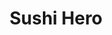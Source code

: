 ---
layout: place
title: "Sushi Hero"
permalink: /alabama/auburn/sushi-hero.html
stateAbbr: AL
stateName: Alabama
cityName: Auburn
seo:
  name: "Sushi Hero"
  type: Restaurant
  links: http://www.sushiheroauburn.com/
description: "Sushi Hero serves delicious sushi in Auburn, Alabama. Try fresh Japanese dishes for a great dining experience. Available for takeout, delivery, lunch, and dinner."
place_id: ChIJWdJA-r3zjIgRy5GYGrjzwps
photos:
  - name: >-
      places/ChIJWdJA-r3zjIgRy5GYGrjzwps/photos/AeeoHcLpszsNZo3O6WcFwbMQiKtaQ47d19QaMmuRwZGgnnpCh16ez0fglIYeefNnHm_vJ49vNAK1Ao0z7lMfK52d4E1j76yrNr90Z5UuiUBT2ipg04_4CVVaQP-oED5ejKNJfT-8-ZbOk5ooPnxEIwR_bXOP67bK4bVY8ltvOqzuZbnspI5vqd6LZ4p9yQpgVCghtaGN_ir_Xs2wWLiPtDa9FaAEdxbmq_J72m0UReeGgQ6S9cAxACJHmyC0pQa-egfbHZmOVuvItfZkWw3mUFqko1Ilk7JsGYP-Xm46lKgMOPgigw
    widthPx: 4032
    heightPx: 3024
    authorAttributions:
      - displayName: Sushi Hero
        uri: https://maps.google.com/maps/contrib/115732735646668620628
        photoUri: >-
          https://lh3.googleusercontent.com/a-/ALV-UjUVGDQq7SM8UF72MRrz9MFVABDGGpUiXRZ6wC2WmcLJ7x1ZHUcE=s100-p-k-no-mo
    flagContentUri: >-
      https://www.google.com/local/imagery/report/?cb_client=maps_api_places.places_api&image_key=!1e10!2sAF1QipOEWn996bsHvEJXTOmUjkdI9HSNYk7ihFDT72Pd&hl=en-US
    googleMapsUri: >-
      https://www.google.com/maps/place//data=!3m4!1e2!3m2!1sAF1QipOEWn996bsHvEJXTOmUjkdI9HSNYk7ihFDT72Pd!2e10!4m2!3m1!1s0x888cf3bdfa40d259:0x9bc2f3b81a9891cb
  - name: >-
      places/ChIJWdJA-r3zjIgRy5GYGrjzwps/photos/AeeoHcJu35BFgLOQiY5owKm79PBJiHzAY54ATd-_0Av-Pcvbuh3Hno0S8iHPCJ74CzqcPQAdMHL3UytRbz4ql3CMIrpnmO7xcM_ihspw42BYLbs5YjYrXkpukatQpubmXhm1An13iUrKqKHuxUO6kQTrCswZtR06wMm9_1tMhT3QTLcaBI0K3zmUcEXOXgJVviF5FhYA5j2Ru2uOurX1KHV0t1S6jJLQU6N4-ay5MIWkfKMB2jLRaa-JWMs0m7jqkBDgxdZ6mr1HweNhtn4ZK1YnXSt9H6yQEtiwKOGigaOIXzxyXw
    widthPx: 3024
    heightPx: 4032
    authorAttributions:
      - displayName: Sushi Hero
        uri: https://maps.google.com/maps/contrib/115732735646668620628
        photoUri: >-
          https://lh3.googleusercontent.com/a-/ALV-UjUVGDQq7SM8UF72MRrz9MFVABDGGpUiXRZ6wC2WmcLJ7x1ZHUcE=s100-p-k-no-mo
    flagContentUri: >-
      https://www.google.com/local/imagery/report/?cb_client=maps_api_places.places_api&image_key=!1e10!2sAF1QipPXR9myPkF92DTYf9lnbcTSti91_cZkhvxq03by&hl=en-US
    googleMapsUri: >-
      https://www.google.com/maps/place//data=!3m4!1e2!3m2!1sAF1QipPXR9myPkF92DTYf9lnbcTSti91_cZkhvxq03by!2e10!4m2!3m1!1s0x888cf3bdfa40d259:0x9bc2f3b81a9891cb
  - name: >-
      places/ChIJWdJA-r3zjIgRy5GYGrjzwps/photos/AeeoHcKwFnNUes9pk_DLce-8UPr4JmddLEJG9sJvxAAIJn99hWcoaj3XaJmebxPi4zsDm1AqwXCk0W6VmNrznL1nsekMUyTr5Kp-kxIRke-tfGECTrZh51YD1AtxH3gC2A08UUaDj6Y-T7lU6Q2HkJF4jyy6ye5ib8w_uTmhipxaCQgL39xT-MATXOdk-hmffBfwNbguFYE4AqUWrFLE7e3m65U0HbhAoZ7WFOPnZqk5DQoSy6C9dIf5zwijMrN6PpZ4iW7l9prhRtTuP1_k8N_2UUwNxdaHCElpFCgxtGdUr2Fr7lLLuhWpIzy75me6TS8jDIw8wkVtHRBVVWVsCxW24FGoMou0qLj4EVr0QWSg0zxOHw1JeLYtiAKkFHaXAH_vKhQi-Lrt8h3MAzg7C6fnIffwIs5MGDY3FhB-NwKl-R0WPA
    widthPx: 4032
    heightPx: 3024
    authorAttributions:
      - displayName: Jacob Nesmith
        uri: https://maps.google.com/maps/contrib/115816064657367889273
        photoUri: >-
          https://lh3.googleusercontent.com/a-/ALV-UjVY3gtK3tNiqtMiiRZ7buznDCWJRTHV6DVp5ei_bB1_BElF806p=s100-p-k-no-mo
    flagContentUri: >-
      https://www.google.com/local/imagery/report/?cb_client=maps_api_places.places_api&image_key=!1e10!2sCIHM0ogKEICAgICT0uSDRQ&hl=en-US
    googleMapsUri: >-
      https://www.google.com/maps/place//data=!3m4!1e2!3m2!1sCIHM0ogKEICAgICT0uSDRQ!2e10!4m2!3m1!1s0x888cf3bdfa40d259:0x9bc2f3b81a9891cb
  - name: >-
      places/ChIJWdJA-r3zjIgRy5GYGrjzwps/photos/AeeoHcKS3MOXiTTjCNq7nwas2VRLroMLQCBSWRmjm2a2Ymywl6fT0WvtwbjhZHGq3wTcpDdpGl-2n8YqVaOt9n91JQ2L8GHfPeyBgnbVBUCrXOrzQyyiioGJGkk-5W8wq7vwZ-iRdrobBpoT1Q4ISt6yUYUbCYIVluKsGLRMHodrCdThGQbwSOarMJKqPGbjepaz0O7PewPU2zlsKXhzXUAEwBYHElXIVSltg9-1piAcQkaB9X2Jm_c4PATJp7s3QUY5Y-myX6Bw_kDcyeh0xgIBvXnlf58GBTtEzm5uXXGGAQLGhQ
    widthPx: 4032
    heightPx: 3024
    authorAttributions:
      - displayName: Sushi Hero
        uri: https://maps.google.com/maps/contrib/115732735646668620628
        photoUri: >-
          https://lh3.googleusercontent.com/a-/ALV-UjUVGDQq7SM8UF72MRrz9MFVABDGGpUiXRZ6wC2WmcLJ7x1ZHUcE=s100-p-k-no-mo
    flagContentUri: >-
      https://www.google.com/local/imagery/report/?cb_client=maps_api_places.places_api&image_key=!1e10!2sAF1QipO1l4RMGW4Xk0J_adptL9xGub2OoaKzdz8DN3-J&hl=en-US
    googleMapsUri: >-
      https://www.google.com/maps/place//data=!3m4!1e2!3m2!1sAF1QipO1l4RMGW4Xk0J_adptL9xGub2OoaKzdz8DN3-J!2e10!4m2!3m1!1s0x888cf3bdfa40d259:0x9bc2f3b81a9891cb
  - name: >-
      places/ChIJWdJA-r3zjIgRy5GYGrjzwps/photos/AeeoHcJvLD7e1I0UwTXxu207Zv2HogQ-erPKhI24mGHNFcqvy8-x8LXjoaDXr14Lq0NMIFT74aG3EY0zD_zLlFOYFN9rABunZ58CIP8aSpzs37NWqPmsNV_PpsIsQbi5_Gq9QpH2Y3hC1YTQD1FVK-CozDb1SoJU_ELC8-4Avz7hsxp0o9lNs1FJpAissk8gUzf-6vC5-pac9dMRSN8F3XpEhZdOvz2_7Kv9KVhc_zb5IHfDDw6R551iGAhpE1j0BPNB_O9m1ofZGJvGFTKg7buQCF1EZ0JFR4pmym4Mu9rk1ochL3rmYSj5z_r3vkXh6nwo7Y7G-6QcnPzp0kz1fW9Upss0HzEo17Bs-dTbluAG35o_nEIsOeKtPc_WMjXmvFG4wewfhc-_CTDoWRXK12W6hvfC8L0AR94K6TmZWix5Y7kAO_3U
    widthPx: 4032
    heightPx: 2268
    authorAttributions:
      - displayName: D & M
        uri: https://maps.google.com/maps/contrib/106328328487899470738
        photoUri: >-
          https://lh3.googleusercontent.com/a-/ALV-UjVUmwYJsDw-JcLXU_MQy83ohPjduQSeRjXClX4vRLE-vBuFkT3_4Q=s100-p-k-no-mo
    flagContentUri: >-
      https://www.google.com/local/imagery/report/?cb_client=maps_api_places.places_api&image_key=!1e10!2sCIHM0ogKEICAgICD3K2HsQE&hl=en-US
    googleMapsUri: >-
      https://www.google.com/maps/place//data=!3m4!1e2!3m2!1sCIHM0ogKEICAgICD3K2HsQE!2e10!4m2!3m1!1s0x888cf3bdfa40d259:0x9bc2f3b81a9891cb
  - name: >-
      places/ChIJWdJA-r3zjIgRy5GYGrjzwps/photos/AeeoHcLC8OvcA3EImfbrebnFa9qnE93vaiuA8A-JSb8TBYN_5NPBsBU5_ZGEXTiNJiUBKXcUjf3CzKENq_5GcVdrdGZZ3wODvRWvzEWYdOoh9ALZc0H0971DYe6nkD5H8y_XX3VAkTbUSc_odana4xo5ksdnUrbV4I7GN3HxzWZGq8nEaU3JW6YZPYkOHPorSfDFfhVPAPYytHLjPgSIu4KyL8rHknfbnN6YEUptNyZPfaya6XNGq8slCCsHGuSaaDSWLnWLIlLoE17xmpszFmbm1eoyWyX9PVsGbNVH4tmFEqswXZsF3KaEQYYrsBKoh1_Jxve8us4hqnK2_hfnVPagaaDzOfrhbNAcdPh4lIrMFO0g2cvG3pOyQkxxKGDYEMQYafAzTxtwKFIgOaHgVZVhUA7v4PAHO7i31SgDWcCSta-7Hvax
    widthPx: 4000
    heightPx: 3000
    authorAttributions:
      - displayName: star별
        uri: https://maps.google.com/maps/contrib/105786182492055983353
        photoUri: >-
          https://lh3.googleusercontent.com/a-/ALV-UjWMpvptkio11IDZEtvaehGPaKZuubEMaeSLr_NDxkehIj1tw18_=s100-p-k-no-mo
    flagContentUri: >-
      https://www.google.com/local/imagery/report/?cb_client=maps_api_places.places_api&image_key=!1e10!2sCIHM0ogKEICAgIDFr_TBngE&hl=en-US
    googleMapsUri: >-
      https://www.google.com/maps/place//data=!3m4!1e2!3m2!1sCIHM0ogKEICAgIDFr_TBngE!2e10!4m2!3m1!1s0x888cf3bdfa40d259:0x9bc2f3b81a9891cb
  - name: >-
      places/ChIJWdJA-r3zjIgRy5GYGrjzwps/photos/AeeoHcIVwo5CSS6g-syUWC0R64j_o195o22Zqgv_rkHAJkX1dlgGU6UezQ24Y2mzcMAAGn4jFrBP78_lk9z8JlM8YVzACgjJUMHsz1lIAvfRzLXOVpbCPghamFhmxEr1ng0-xZVYorK2Qr5AC5f35QDgO_gVo3NXn5t2dzaMIsxT5emm9LVFx43sgctFTCUH_JkFZkkwnaFlYs_6IZDbqd3p2s3TEj9MSe2a4FnGrg2zmoyC9iK8iE2dTLBRyxNzAj6ZBBqiiLTHXeeCYzyYmTzTPY8NFaU5_UlSetOT4Oo9NKgvxw
    widthPx: 3024
    heightPx: 4032
    authorAttributions:
      - displayName: Sushi Hero
        uri: https://maps.google.com/maps/contrib/115732735646668620628
        photoUri: >-
          https://lh3.googleusercontent.com/a-/ALV-UjUVGDQq7SM8UF72MRrz9MFVABDGGpUiXRZ6wC2WmcLJ7x1ZHUcE=s100-p-k-no-mo
    flagContentUri: >-
      https://www.google.com/local/imagery/report/?cb_client=maps_api_places.places_api&image_key=!1e10!2sAF1QipMl9fjTYqPePYj6jWGnMXh68Y5GvIOYRn2ee1jO&hl=en-US
    googleMapsUri: >-
      https://www.google.com/maps/place//data=!3m4!1e2!3m2!1sAF1QipMl9fjTYqPePYj6jWGnMXh68Y5GvIOYRn2ee1jO!2e10!4m2!3m1!1s0x888cf3bdfa40d259:0x9bc2f3b81a9891cb
  - name: >-
      places/ChIJWdJA-r3zjIgRy5GYGrjzwps/photos/AeeoHcIiUenmCzV-cbB0Crwj58hQY5RUtR83ZZHI7FsgyU_aIIsJ3nHcuTq8TJM7u03_OGhnxk1LFt2ZF-Lg67ikMgh9xHd7nbCL8ejPlq7MqSF9He5h5Uu5eqIjEvkCkypRoayUK2gjSCq75CNQ97a_-8BKMPRBPsnMzm4VdsLjwQ3fxVtJ-lC2eGEYBkohqLhh7JVhCjke-SJBEuG5QUKy8oyt3uGV9cVSIrnvdRBRLWOuapdJoGPVSTFoYzLQONUDFG2BsaG1gprwevqvYCM7_MKK1HP-BTeTkWS_ElKBnXm0Kw
    widthPx: 4032
    heightPx: 3024
    authorAttributions:
      - displayName: Sushi Hero
        uri: https://maps.google.com/maps/contrib/115732735646668620628
        photoUri: >-
          https://lh3.googleusercontent.com/a-/ALV-UjUVGDQq7SM8UF72MRrz9MFVABDGGpUiXRZ6wC2WmcLJ7x1ZHUcE=s100-p-k-no-mo
    flagContentUri: >-
      https://www.google.com/local/imagery/report/?cb_client=maps_api_places.places_api&image_key=!1e10!2sAF1QipNJRDknR_ee3yBgu-3DE2QeX_7hDRfvaxIlKHqX&hl=en-US
    googleMapsUri: >-
      https://www.google.com/maps/place//data=!3m4!1e2!3m2!1sAF1QipNJRDknR_ee3yBgu-3DE2QeX_7hDRfvaxIlKHqX!2e10!4m2!3m1!1s0x888cf3bdfa40d259:0x9bc2f3b81a9891cb
  - name: >-
      places/ChIJWdJA-r3zjIgRy5GYGrjzwps/photos/AeeoHcKgFe6BTb3bO4snsfVs9xd-m7FYCovIoBJVgqDoOX8bzKj369dF8iR4RvlW5SUQwzMwXQsSPGMH1i18sj65BcLKJPUQjNgtosM0jdmMwH0P7dJyXVlJsKGZpyzepxWNU95RJf9-QP8h1di8W5zw9RP92BOmCAggJFWncrTES2zn7sjkPh_8T8WNUAAMaafRoyK6m9_C3I6BxHsU4j2u4BeZa73jX2KVMoQqCsfp9SrAPXukgIXI_j9MDkpfnVO8BM-L-AXeLdvaOZ12JZy6T07jEnGV3mU76FP8gcwrOCRyKtzjUdtqFzOUVLTNIELupEW4aGbql-n9JzbWFBNR2ITM5HjcMZ2Dh_yobX_6PxNZB-9J8uZZGfnINM8GFTpEHTbq3ArbczQvD47UDbn6zURSvJBBSCQKme3dYrkOngKweI08xL0lpH2Qv4qxeKDL
    widthPx: 4032
    heightPx: 2268
    authorAttributions:
      - displayName: D & M
        uri: https://maps.google.com/maps/contrib/106328328487899470738
        photoUri: >-
          https://lh3.googleusercontent.com/a-/ALV-UjVUmwYJsDw-JcLXU_MQy83ohPjduQSeRjXClX4vRLE-vBuFkT3_4Q=s100-p-k-no-mo
    flagContentUri: >-
      https://www.google.com/local/imagery/report/?cb_client=maps_api_places.places_api&image_key=!1e10!2sCIABIhADycKzcQltgGfnNCgACv1b&hl=en-US
    googleMapsUri: >-
      https://www.google.com/maps/place//data=!3m4!1e2!3m2!1sCIABIhADycKzcQltgGfnNCgACv1b!2e10!4m2!3m1!1s0x888cf3bdfa40d259:0x9bc2f3b81a9891cb
  - name: >-
      places/ChIJWdJA-r3zjIgRy5GYGrjzwps/photos/AeeoHcJKk2wrbIF27i1tSkcv7TuDbMirxyqYnwdmskOyb9lTl8p57cajhVWxlkcqooHfNJQ2GhKVVMgNpxrwtr4dB9CE_8sTeD4WR9q6ykzVWjqa2qb-1WU3vH_jEKfrtdtwvDNIqarwgvr8IPp8_2WFGkrKwfUSn3x0ULsb-JCfLe1tSIqzk4vXQmGq-H7PBV0vAm_hcuvGUX1imiLf9UJ4BTelvQIfUmqfJitZBt43sreI9mwNHsHLDZ8XX6vJQ8djQtk-clUQURz2J4QfZZmKiK1qIRQjz39TJVCuB0s5cxWw_QmTUhyCBveUTWMMD-xqpGJePEsVm1LnIlWx4ErZulQjHnc5FyZBnx8bCUwuoUp03tWW-GlgeOIn7c8FLnH7X4lHRQHfWCF6cCRwElNr3RKnMbWnwnzo06Fckp_T-LPvJQ
    widthPx: 4000
    heightPx: 3000
    authorAttributions:
      - displayName: star별
        uri: https://maps.google.com/maps/contrib/105786182492055983353
        photoUri: >-
          https://lh3.googleusercontent.com/a-/ALV-UjWMpvptkio11IDZEtvaehGPaKZuubEMaeSLr_NDxkehIj1tw18_=s100-p-k-no-mo
    flagContentUri: >-
      https://www.google.com/local/imagery/report/?cb_client=maps_api_places.places_api&image_key=!1e10!2sCIHM0ogKEICAgIDFr_TBPg&hl=en-US
    googleMapsUri: >-
      https://www.google.com/maps/place//data=!3m4!1e2!3m2!1sCIHM0ogKEICAgIDFr_TBPg!2e10!4m2!3m1!1s0x888cf3bdfa40d259:0x9bc2f3b81a9891cb
address: 1642 S College St, Auburn, AL 36832, USA
street: 1642 S College St
city: Auburn
state: AL
zip: '36832'
country: USA
neighborhood: null
latitude: '32.576299'
longitude: '-85.498909'
accessibility_options:
  wheelchairAccessibleParking: true
  wheelchairAccessibleEntrance: true
  wheelchairAccessibleRestroom: true
  wheelchairAccessibleSeating: true
business_status: OPERATIONAL
name: Sushi Hero
google_maps_links:
  directionsUri: >-
    https://www.google.com/maps/dir//''/data=!4m7!4m6!1m1!4e2!1m2!1m1!1s0x888cf3bdfa40d259:0x9bc2f3b81a9891cb!3e0
  placeUri: https://maps.google.com/?cid=11223801193406435787
  writeAReviewUri: >-
    https://www.google.com/maps/place//data=!4m3!3m2!1s0x888cf3bdfa40d259:0x9bc2f3b81a9891cb!12e1
  reviewsUri: >-
    https://www.google.com/maps/place//data=!4m4!3m3!1s0x888cf3bdfa40d259:0x9bc2f3b81a9891cb!9m1!1b1
  photosUri: >-
    https://www.google.com/maps/place//data=!4m3!3m2!1s0x888cf3bdfa40d259:0x9bc2f3b81a9891cb!10e5
primary_type: Sushi Restaurant
opening_hours:
  regular: null
  current: null
secondary_opening_hours:
  regular:
    weekdayDescriptions: null
    type: null
  current:
    weekdayDescriptions: null
    type: null
phone: (334) 329-7727
price_level: PRICE_LEVEL_MODERATE
price_range: $10 &ndash; $20
rating: '4.2'
rating_count: 0
website: http://www.sushiheroauburn.com/
reviews:
  - name: >-
      places/ChIJWdJA-r3zjIgRy5GYGrjzwps/reviews/ChZDSUhNMG9nS0VJQ0FnSURYX3NUMEpBEAE
    relativePublishTimeDescription: 5 months ago
    rating: 5
    text:
      text: >-
        We had the chicken teri roll, philly roll, gyosa sampler, and shrimp
        fried rice. Both sushi rolls were tasty with a nice ratio of
        ingredients. The gyosa sampler was fried well and is a nice way to try
        multiple fillings - all were good, the vegetable was probably my
        favorite. The shrimp fried rice has a unique, spiced flavor with a huge
        portion of rice with lots of shrimp, especially for the price. Good
        value overall!
      languageCode: en
    originalText:
      text: >-
        We had the chicken teri roll, philly roll, gyosa sampler, and shrimp
        fried rice. Both sushi rolls were tasty with a nice ratio of
        ingredients. The gyosa sampler was fried well and is a nice way to try
        multiple fillings - all were good, the vegetable was probably my
        favorite. The shrimp fried rice has a unique, spiced flavor with a huge
        portion of rice with lots of shrimp, especially for the price. Good
        value overall!
      languageCode: en
    authorAttribution:
      displayName: Lane Stevenson
      uri: https://www.google.com/maps/contrib/103001675675014631653/reviews
      photoUri: >-
        https://lh3.googleusercontent.com/a-/ALV-UjXOIsN_Me4y9qm6jDIusrOpCqDYMuuTo8b2Ps3fk5en6DgBLCer6w=s128-c0x00000000-cc-rp-mo-ba6
    publishTime: '2024-10-27T21:30:40.310790Z'
    flagContentUri: >-
      https://www.google.com/local/review/rap/report?postId=ChZDSUhNMG9nS0VJQ0FnSURYX3NUMEpBEAE&d=17924085&t=1
    googleMapsUri: >-
      https://www.google.com/maps/reviews/data=!4m6!14m5!1m4!2m3!1sChZDSUhNMG9nS0VJQ0FnSURYX3NUMEpBEAE!2m1!1s0x888cf3bdfa40d259:0x9bc2f3b81a9891cb
  - name: >-
      places/ChIJWdJA-r3zjIgRy5GYGrjzwps/reviews/ChdDSUhNMG9nS0VJQ0FnSURuOHJfdDVnRRAB
    relativePublishTimeDescription: 6 months ago
    rating: 5
    text:
      text: >-
        They were so accommodating to us. My fiancé took me and our son here to
        enjoy an early dinner and EVERYTHING was 10/10. The first thing Lana did
        was greeted us and asked what she could cut the tv on to help entertain
        our son. TALK ABOUT TOP NOTCH SERVICE. Not to mention she was so kind
        and patient. I tried my first sushi ever (Lorenzo Roll) it was amazing.
        Not to mention the servings were great as well for the price. Thank you
        so much we will DEFINITELY be back.
      languageCode: en
    originalText:
      text: >-
        They were so accommodating to us. My fiancé took me and our son here to
        enjoy an early dinner and EVERYTHING was 10/10. The first thing Lana did
        was greeted us and asked what she could cut the tv on to help entertain
        our son. TALK ABOUT TOP NOTCH SERVICE. Not to mention she was so kind
        and patient. I tried my first sushi ever (Lorenzo Roll) it was amazing.
        Not to mention the servings were great as well for the price. Thank you
        so much we will DEFINITELY be back.
      languageCode: en
    authorAttribution:
      displayName: Mea
      uri: https://www.google.com/maps/contrib/103018293117354472082/reviews
      photoUri: >-
        https://lh3.googleusercontent.com/a-/ALV-UjXNVb8xQ5PQvgFzrpoJbcCEbK87TL190V2tMuS_l6rHlK6TqA6O=s128-c0x00000000-cc-rp-mo-ba3
    publishTime: '2024-10-04T21:57:05.242133Z'
    flagContentUri: >-
      https://www.google.com/local/review/rap/report?postId=ChdDSUhNMG9nS0VJQ0FnSURuOHJfdDVnRRAB&d=17924085&t=1
    googleMapsUri: >-
      https://www.google.com/maps/reviews/data=!4m6!14m5!1m4!2m3!1sChdDSUhNMG9nS0VJQ0FnSURuOHJfdDVnRRAB!2m1!1s0x888cf3bdfa40d259:0x9bc2f3b81a9891cb
  - name: >-
      places/ChIJWdJA-r3zjIgRy5GYGrjzwps/reviews/ChZDSUhNMG9nS0VJQ0FnTUNnbk92UlpnEAE
    relativePublishTimeDescription: a month ago
    rating: 1
    text:
      text: >-
        Ordered on DoorDash, they decided they didn't wanna make $30 dollars
        worth of my food and sent it anyway! Literally have checkmarks next to
        what they actually made and packed out. It took TWO hours to even be
        delivered. Horrid customer service that immediately blamed the dasher as
        soon as I called to complain. Real convenient that they didn't make the
        most expensive parts of my order. Go elsewhere, you will save your
        money!
      languageCode: en
    originalText:
      text: >-
        Ordered on DoorDash, they decided they didn't wanna make $30 dollars
        worth of my food and sent it anyway! Literally have checkmarks next to
        what they actually made and packed out. It took TWO hours to even be
        delivered. Horrid customer service that immediately blamed the dasher as
        soon as I called to complain. Real convenient that they didn't make the
        most expensive parts of my order. Go elsewhere, you will save your
        money!
      languageCode: en
    authorAttribution:
      displayName: Christian Eichelberger
      uri: https://www.google.com/maps/contrib/102793590888656326925/reviews
      photoUri: >-
        https://lh3.googleusercontent.com/a-/ALV-UjUDMgdotq5DSmM2mD2p7M9CygP27exP8RhG6Rj-Om8wYhGrIi_AvQ=s128-c0x00000000-cc-rp-mo-ba3
    publishTime: '2025-02-15T02:47:36.608826Z'
    flagContentUri: >-
      https://www.google.com/local/review/rap/report?postId=ChZDSUhNMG9nS0VJQ0FnTUNnbk92UlpnEAE&d=17924085&t=1
    googleMapsUri: >-
      https://www.google.com/maps/reviews/data=!4m6!14m5!1m4!2m3!1sChZDSUhNMG9nS0VJQ0FnTUNnbk92UlpnEAE!2m1!1s0x888cf3bdfa40d259:0x9bc2f3b81a9891cb
  - name: >-
      places/ChIJWdJA-r3zjIgRy5GYGrjzwps/reviews/ChZDSUhNMG9nS0VJQ0FnSURGNklDN0NnEAE
    relativePublishTimeDescription: a year ago
    rating: 5
    text:
      text: >-
        I recently dined at Sushi Hero, and I must say it was an exceptional
        experience😄 As someone who typically steers clear of raw food, I
        decided to step out of my comfort zone and ordered the 'Hibachi Single
        Order - Salmon' and the 'Lorenzo Roll.' To my surprise, the flavors were
        out of this world, and I couldn't get enough. The freshness of the
        ingredients and the expert preparation truly impressed me👍


        What made my visit even more special was the fantastic service. I
        arrived close to closing time, with limited knowledge of sushi
        varieties, but the server (Mr. Pujo) went above and beyond to guide me🥰
        Their recommendations, including the 'Lorenzo Roll,' were absolutely
        delicious, and I appreciated their patience and kindness.


        Thanks to this memorable experience, I've found a new appreciation for
        sushi, and I'm now a regular at Sushi Hero✨️ The quality of the food and
        the exceptional service have won me over, and I can't wait to explore
        more of their menu. Sushi Hero has definitely become one of my favorite
        dining spots! ✿˘◡˘✿
      languageCode: en
    originalText:
      text: >-
        I recently dined at Sushi Hero, and I must say it was an exceptional
        experience😄 As someone who typically steers clear of raw food, I
        decided to step out of my comfort zone and ordered the 'Hibachi Single
        Order - Salmon' and the 'Lorenzo Roll.' To my surprise, the flavors were
        out of this world, and I couldn't get enough. The freshness of the
        ingredients and the expert preparation truly impressed me👍


        What made my visit even more special was the fantastic service. I
        arrived close to closing time, with limited knowledge of sushi
        varieties, but the server (Mr. Pujo) went above and beyond to guide me🥰
        Their recommendations, including the 'Lorenzo Roll,' were absolutely
        delicious, and I appreciated their patience and kindness.


        Thanks to this memorable experience, I've found a new appreciation for
        sushi, and I'm now a regular at Sushi Hero✨️ The quality of the food and
        the exceptional service have won me over, and I can't wait to explore
        more of their menu. Sushi Hero has definitely become one of my favorite
        dining spots! ✿˘◡˘✿
      languageCode: en
    authorAttribution:
      displayName: star별
      uri: https://www.google.com/maps/contrib/105786182492055983353/reviews
      photoUri: >-
        https://lh3.googleusercontent.com/a-/ALV-UjWMpvptkio11IDZEtvaehGPaKZuubEMaeSLr_NDxkehIj1tw18_=s128-c0x00000000-cc-rp-mo-ba5
    publishTime: '2023-11-11T19:27:29.077674Z'
    flagContentUri: >-
      https://www.google.com/local/review/rap/report?postId=ChZDSUhNMG9nS0VJQ0FnSURGNklDN0NnEAE&d=17924085&t=1
    googleMapsUri: >-
      https://www.google.com/maps/reviews/data=!4m6!14m5!1m4!2m3!1sChZDSUhNMG9nS0VJQ0FnSURGNklDN0NnEAE!2m1!1s0x888cf3bdfa40d259:0x9bc2f3b81a9891cb
  - name: >-
      places/ChIJWdJA-r3zjIgRy5GYGrjzwps/reviews/ChdDSUhNMG9nS0VJQ0FnSUNUMHVTRC1RRRAB
    relativePublishTimeDescription: 11 months ago
    rating: 5
    text:
      text: >-
        This is by far the best sushi I have tasted in town. My wife and I love
        sushi but have not gotten what we really crave and that’s just good
        fresh original sushi. This place had it at amazing prices. I will never
        get my sushi any where else. Absolutely amazing. My two custom rolls and
        a salad were only 18.00 plus tax.
      languageCode: en
    originalText:
      text: >-
        This is by far the best sushi I have tasted in town. My wife and I love
        sushi but have not gotten what we really crave and that’s just good
        fresh original sushi. This place had it at amazing prices. I will never
        get my sushi any where else. Absolutely amazing. My two custom rolls and
        a salad were only 18.00 plus tax.
      languageCode: en
    authorAttribution:
      displayName: Jacob Nesmith
      uri: https://www.google.com/maps/contrib/115816064657367889273/reviews
      photoUri: >-
        https://lh3.googleusercontent.com/a-/ALV-UjVY3gtK3tNiqtMiiRZ7buznDCWJRTHV6DVp5ei_bB1_BElF806p=s128-c0x00000000-cc-rp-mo-ba4
    publishTime: '2024-05-12T21:52:42.187106Z'
    flagContentUri: >-
      https://www.google.com/local/review/rap/report?postId=ChdDSUhNMG9nS0VJQ0FnSUNUMHVTRC1RRRAB&d=17924085&t=1
    googleMapsUri: >-
      https://www.google.com/maps/reviews/data=!4m6!14m5!1m4!2m3!1sChdDSUhNMG9nS0VJQ0FnSUNUMHVTRC1RRRAB!2m1!1s0x888cf3bdfa40d259:0x9bc2f3b81a9891cb
parking_options:
  freeParkingLot: true
  freeStreetParking: true
  valetParking: false
payment_options:
  acceptsCreditCards: true
  acceptsDebitCards: true
  acceptsCashOnly: false
  acceptsNfc: true
allow_dogs: null
curbside_pickup: null
delivery: true
dine_in: true
good_for_children: true
good_for_groups: true
good_for_sports: null
live_music: false
menu_for_children: true
outdoor_seating: false
reservable: true
restroom: true
serves_beer: true
serves_breakfast: false
serves_brunch: false
serves_cocktails: true
serves_coffee: false
serves_dinner: true
serves_dessert: true
serves_lunch: true
serves_vegetarian_food: true
serves_wine: true
takeout: true
update_category: essentials
summary: null

---